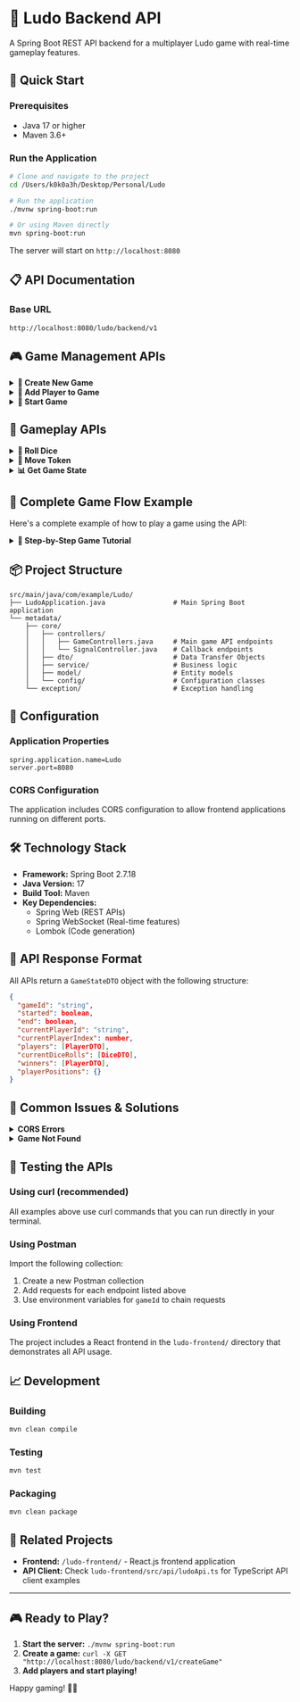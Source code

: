 # 🎲 Ludo Backend API

A Spring Boot REST API backend for a multiplayer Ludo game with real-time gameplay features.

## 🚀 Quick Start

### Prerequisites
- Java 17 or higher
- Maven 3.6+

### Run the Application

```bash
# Clone and navigate to the project
cd /Users/k0k0a3h/Desktop/Personal/Ludo

# Run the application
./mvnw spring-boot:run

# Or using Maven directly
mvn spring-boot:run
```

The server will start on `http://localhost:8080`
## 📋 API Documentation

### Base URL
```
http://localhost:8080/ludo/backend/v1
```

## 🎮 Game Management APIs

<details>
<summary><strong>🎯 Create New Game</strong></summary>

### `GET /createGame`

Creates a new Ludo game instance.

**Request:**
```bash
curl -X GET "http://localhost:8080/ludo/backend/v1/createGame"
```

**Response:**
```json
{
  "gameId": "game-uuid-123",
  "started": false,
  "end": false,
  "currentPlayerId": null,
  "currentPlayerIndex": 0,
  "players": [],
  "currentDiceRolls": [],
  "winners": [],
  "playerPositions": {}
}
```

**Test it now:**
```bash
# Try this command in your terminal
curl -X GET "http://localhost:8080/ludo/backend/v1/createGame" | jq
```

</details>

<details>
<summary><strong>👤 Add Player to Game</strong></summary>

### `POST /addPlayer`

Adds a player to an existing game.

**Parameters:**
- `gameId` (required): Game identifier
- `playerName` (required): Player's name

**Request:**
```bash
curl -X POST "http://localhost:8080/ludo/backend/v1/addPlayer" \
  -d "gameId=your-game-id" \
  -d "playerName=Player1"
```

**Interactive Test:**
```bash
# First create a game and copy the gameId, then:
curl -X POST "http://localhost:8080/ludo/backend/v1/addPlayer" \
  -d "gameId=PASTE_GAME_ID_HERE" \
  -d "playerName=Alice" | jq
```

</details>

<details>
<summary><strong>🚀 Start Game</strong></summary>

### `POST /startGame`

Starts the game with all added players.

**Parameters:**
- `gameId` (required): Game identifier

**Request:**
```bash
curl -X POST "http://localhost:8080/ludo/backend/v1/startGame" \
  -d "gameId=your-game-id"
```

</details>

## 🎲 Gameplay APIs

<details>
<summary><strong>🎲 Roll Dice</strong></summary>

### `POST /rollDice/playerIndex`

Rolls the dice for a specific player.

**Parameters:**
- `gameId` (required): Game identifier
- `playerIndex` (required): Player index (0-3)

**Request:**
```bash
curl -X POST "http://localhost:8080/ludo/backend/v1/rollDice/playerIndex" \
  -d "gameId=your-game-id" \
  -d "playerIndex=0"
```

</details>

<details>
<summary><strong>🚶 Move Token</strong></summary>

### `POST /moveToken/playerIndex`

Moves a player's token on the board.

**Parameters:**
- `gameId` (required): Game identifier
- `playerIndex` (required): Player index (0-3)
- `tokenIndex` (required): Token index (0-3)

**Request:**
```bash
curl -X POST "http://localhost:8080/ludo/backend/v1/moveToken/playerIndex" \
  -d "gameId=your-game-id" \
  -d "playerIndex=0" \
  -d "tokenIndex=0"
```

</details>

<details>
<summary><strong>📊 Get Game State</strong></summary>

### `GET /getGameState`

Retrieves the current state of the game.

**Parameters:**
- `gameId` (required): Game identifier

**Request:**
```bash
curl -X GET "http://localhost:8080/ludo/backend/v1/getGameState?gameId=your-game-id"
```

</details>

## 🧪 Complete Game Flow Example

Here's a complete example of how to play a game using the API:

<details>
<summary><strong>📝 Step-by-Step Game Tutorial</strong></summary>

### Step 1: Create a New Game
```bash
# Create game
GAME_RESPONSE=$(curl -s -X GET "http://localhost:8080/ludo/backend/v1/createGame")
GAME_ID=$(echo $GAME_RESPONSE | jq -r '.gameId')
echo "Created game with ID: $GAME_ID"
```

### Step 2: Add Players
```bash
# Add Player 1
curl -X POST "http://localhost:8080/ludo/backend/v1/addPlayer" \
  -d "gameId=$GAME_ID" \
  -d "playerName=Alice"

# Add Player 2
curl -X POST "http://localhost:8080/ludo/backend/v1/addPlayer" \
  -d "gameId=$GAME_ID" \
  -d "playerName=Bob"
```

### Step 3: Start the Game
```bash
curl -X POST "http://localhost:8080/ludo/backend/v1/startGame" \
  -d "gameId=$GAME_ID"
```

### Step 4: Play the Game
```bash
# Player 0 rolls dice
curl -X POST "http://localhost:8080/ludo/backend/v1/rollDice/playerIndex" \
  -d "gameId=$GAME_ID" \
  -d "playerIndex=0"

# Player 0 moves token
curl -X POST "http://localhost:8080/ludo/backend/v1/moveToken/playerIndex" \
  -d "gameId=$GAME_ID" \
  -d "playerIndex=0" \
  -d "tokenIndex=0"

# Check game state
curl -X GET "http://localhost:8080/ludo/backend/v1/getGameState?gameId=$GAME_ID" | jq
```

</details>

## 📦 Project Structure

```
src/main/java/com/example/Ludo/
├── LudoApplication.java                 # Main Spring Boot application
└── metadata/
    ├── core/
    │   ├── controllers/
    │   │   ├── GameControllers.java     # Main game API endpoints
    │   │   └── SignalController.java    # Callback endpoints
    │   ├── dto/                         # Data Transfer Objects
    │   ├── service/                     # Business logic
    │   ├── model/                       # Entity models
    │   └── config/                      # Configuration classes
    └── exception/                       # Exception handling
```

## 🔧 Configuration

### Application Properties
```properties
spring.application.name=Ludo
server.port=8080
```

### CORS Configuration
The application includes CORS configuration to allow frontend applications running on different ports.

## 🛠️ Technology Stack

- **Framework:** Spring Boot 2.7.18
- **Java Version:** 17
- **Build Tool:** Maven
- **Key Dependencies:**
  - Spring Web (REST APIs)
  - Spring WebSocket (Real-time features)
  - Lombok (Code generation)

## 🚦 API Response Format

All APIs return a `GameStateDTO` object with the following structure:

```json
{
  "gameId": "string",
  "started": boolean,
  "end": boolean,
  "currentPlayerId": "string",
  "currentPlayerIndex": number,
  "players": [PlayerDTO],
  "currentDiceRolls": [DiceDTO],
  "winners": [PlayerDTO],
  "playerPositions": {}
}
```

## 🐛 Common Issues & Solutions

<details>
<summary><strong>CORS Errors</strong></summary>

If you're getting CORS errors when calling from a frontend:

1. Make sure your frontend origin is allowed in the CORS configuration
2. Check that you're using the correct HTTP method (GET vs POST)
3. Ensure the server is running on the expected port (8080)

</details>

<details>
<summary><strong>Game Not Found</strong></summary>

If you get "Game not found" errors:
- Verify the gameId is correct
- Make sure the game was created successfully
- Check server logs for any errors

</details>

## 🧪 Testing the APIs

### Using curl (recommended)
All examples above use curl commands that you can run directly in your terminal.

### Using Postman
Import the following collection:
1. Create a new Postman collection
2. Add requests for each endpoint listed above
3. Use environment variables for `gameId` to chain requests

### Using Frontend
The project includes a React frontend in the `ludo-frontend/` directory that demonstrates all API usage.

## 📈 Development

### Building
```bash
mvn clean compile
```

### Testing
```bash
mvn test
```

### Packaging
```bash
mvn clean package
```

## 🔗 Related Projects

- **Frontend:** `/ludo-frontend/` - React.js frontend application
- **API Client:** Check `ludo-frontend/src/api/ludoApi.ts` for TypeScript API client examples

---

## 🎮 Ready to Play?

1. **Start the server:** `./mvnw spring-boot:run`
2. **Create a game:** `curl -X GET "http://localhost:8080/ludo/backend/v1/createGame"`
3. **Add players and start playing!**

Happy gaming! 🎲🎯
